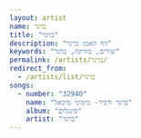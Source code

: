 ```yaml
---
layout: artist
name: ברגר
title: "ברגר"
description: "דף האמן ברגר"
keywords: "שירים, מוזיקה, ברגר"
permalink: /artists/ברגר/
redirect_from:
  - /artists/list/ברגר
songs:
  - number: "32940"
    name: "ברגר ודביר- מימיני מיכאל"
    album: "סינגלים"
    artist: "ברגר"
---
```

